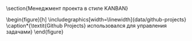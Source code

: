 \section{Менеджмент проекта в стиле KANBAN}

\begin{figure}[h]
  \includegraphics[width=\linewidth]{data/github-projects}
  \caption*{\textit{Github Projects} использовался для управления задачами}
\end{figure}
